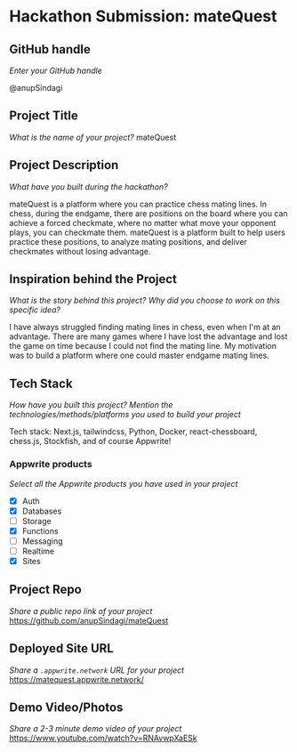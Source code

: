 # Hackathon Submission: mateQuest

## GitHub handle
_Enter your GitHub handle_

@anupSindagi
<!--
@adityaoberai
-->

## Project Title
_What is the name of your project?_
mateQuest
<!--
CodeCapture
-->

## Project Description    
_What have you built during the hackathon?_

mateQuest is a platform where you can practice chess mating lines. In chess, during the endgame, there are positions on the board where you can achieve a 
forced checkmate, where no matter what move your opponent plays, you can checkmate them. mateQuest is a platform built to help users practice these positions, to analyze mating positions, 
and deliver checkmates without losing advantage. 

<!--
The project I created is...
-->

## Inspiration behind the Project  
_What is the story behind this project? Why did you choose to work on this specific idea?_

I have always struggled finding mating lines in chess, even when I'm at an advantage. There are many games where I have lost the advantage and lost the game on time because 
I could not find the mating line. My motivation was to build a platform where one could master endgame mating lines.  

<!--
The reason I chose this idea/project was...
-->

## Tech Stack    
_How have you built this project? Mention the technologies/methods/platforms you used to build your project_

Tech stack: Next.js, tailwindcss, Python, Docker, react-chessboard, chess.js, Stockfish, and of course Appwrite! 

<!--
The technologies I used...
-->

### Appwrite products
_Select all the Appwrite products you have used in your project_

<!--
Update the checkbox to [x] for the products used.

e.g.:

- [x] Auth 
-->

- [x] Auth
- [x] Databases
- [ ] Storage
- [x] Functions
- [ ] Messaging
- [ ] Realtime
- [x] Sites

## Project Repo  
_Share a public repo link of your project_
https://github.com/anupSindagi/mateQuest
<!--
https://github.com/code-capture/CodeCapture-Xamarin
-->

## Deployed Site URL
_Share a `.appwrite.network` URL for your project_
https://matequest.appwrite.network/
<!--
https://hacktoberfest.appwrite.network
-->

## Demo Video/Photos  
_Share a 2-3 minute demo video of your project_
https://www.youtube.com/watch?v=RNAvwpXaESk
<!--
https://www.youtube.com/watch?v=9IBaX1avYWc
-->
